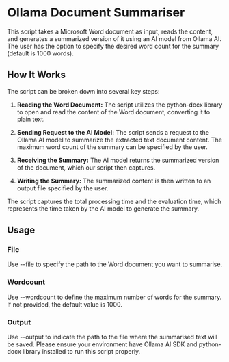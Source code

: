 # Ollama Document Summariser

This script takes a Microsoft Word document as input, reads the content, and generates a summarized version of it using an AI model from Ollama AI. The user has the option to specify the desired word count for the summary (default is 1000 words).

## How It Works

The script can be broken down into several key steps:

1. **Reading the Word Document:** The script utilizes the python-docx library to open and read the content of the Word document, converting it to plain text.

2. **Sending Request to the AI Model:** The script sends a request to the Ollama AI model to summarize the extracted text document content. The maximum word count of the summary can be specified by the user.

3. **Receiving the Summary:** The AI model returns the summarized version of the document, which our script then captures.

4. **Writing the Summary:** The summarized content is then written to an output file specified by the user.

The script captures the total processing time and the evaluation time, which represents the time taken by the AI model to generate the summary.

## Usage

### File
Use --file to specify the path to the Word document you want to summarise.
### Wordcount
Use --wordcount to define the maximum number of words for the summary. If not provided, the default value is 1000.
### Output
Use --output to indicate the path to the file where the summarised text will be saved.
Please ensure your environment have Ollama AI SDK and python-docx library installed to run this script properly.
